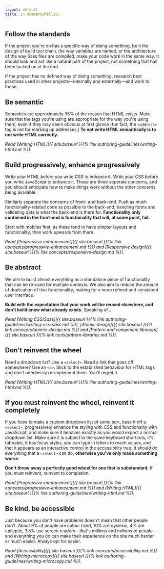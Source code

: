 ```yaml
---
layout: default
title: In summary&hellip;
---
```


## Follow the standards

If the project you're on has a specific way of doing something, be it the design of build tool chain, the way variables are named, or the architecture of the way Sass files are compiled, make your code work in the same way. It should look and act like a natural part of the project, not something that has been tacked on at the end. 

If the project has no defined way of doing something, research best practices used in other projects—internally and externally—and work to those.

## Be semantic

Semantics are approximately 95% of the reason that HTML exists. Make sure that the tags you're using are appropriate for the way you're using them; even if they may seem obvious at first glance (fun fact, the `<address>` tag is *not* for marking up addresses.) **To not write HTML semantically is to not write HTML correctly.**

*Read [Writing HTML]({{ site.baseurl }}{% link authoring-guidelines/writing-html.md %}).*

## Build progressively, enhance progressively

Write your HTML before you write CSS to enhance it. Write your CSS before you write JavaScript to enhance it. These are three seperate concerns, and you should anticipate how to make things work without the other concerns being available. 

Similarly separate the concerns of front- and back-end. Push as much functionality-related code as possible to the back-end; handling forms and validating data is what the back-end is there for. **Functionality only contained in the front-end is functionality that will, at some point, fail.**

Start with mobiles first, as these tend to have simpler layouts and functionality, then work upwards from there.

*Read [Progressive enhancement]({{ site.baseurl }}{% link concepts/progressive-enhancement.md %}) and [Responsive design]({{ site.baseurl }}{% link concepts/responsive-design.md %}).*

## Be abstract

We aim to build almost everything as a standalone piece of functionality that can be re-used for multiple contexts. We also aim to reduce the amount of duplication of that functionality, making for a more refined and consistent user interface. 

**Build with the expectation that your work will be reused elsewhere, and don't build anew what already exists.** Speaking of&hellip;

*Read [Writing CSS/Sass]({{ site.baseurl }}{% link authoring-guidelines/writing-css-sass.md %}), [Atomic design]({{ site.baseurl }}{% link concepts/atomic-design.md %}) and [Pattern and component libraries]({{ site.baseurl }}{% link tools/pattern-libraries.md %}).*

## Don't reinvent the wheel

Need a dropdown list? Use a `<select>`. Need a link that goes off somewhere? Use an `<a>`. Stick to the established behaviour for HTML tags and don't needlessly re-implement them. You'll regret it.

*Read [Writing HTML]({{ site.baseurl }}{% link authoring-guidelines/writing-html.md %}).*

## If you must reinvent the wheel, reinvent it completely

If you *have to* make a custom dropdown list of some sort, base it off a `<select>`, progressively enhance the styling with CSS and functionality with JavaScript, and make sure it behaves exactly as you would expect a normal dropdown list. Make sure it is subject to the same keyboard shortcuts, it's tabbable, it has focus styles, you can type in letters to reach values, and that it appears as an interactive control in the accessibility tree. It should do everything that a `<select>` can do, **otherwise you've only made something worse**.

**Don't throw away a perfectly good wheel for one that is substandard.** If you must reinvent, reinvent to completion.

*Read [Progressive enhancement]({{ site.baseurl }}{% link concepts/progressive-enhancement.md %}) and [Writing HTML]({{ site.baseurl }}{% link authoring-guidelines/writing-html.md %}).*

## Be kind, be accessible

Just because you don't have problems doesn't mean that other people don't. About 9% of people are colour blind, 10% are dyslexic, 4% are epileptic, 3.5% use screen readers—that's millions and millions of people—and everything you do can make their experience on the site much harder or much easier. Always opt for easier. 

*Read [Accessibility]({{ site.baseurl }}{% link concepts/accessibility.md %}) and [Writing microcopy]({{ site.baseurl }}{% link authoring-guidelines/writing-microcopy.md %}).*